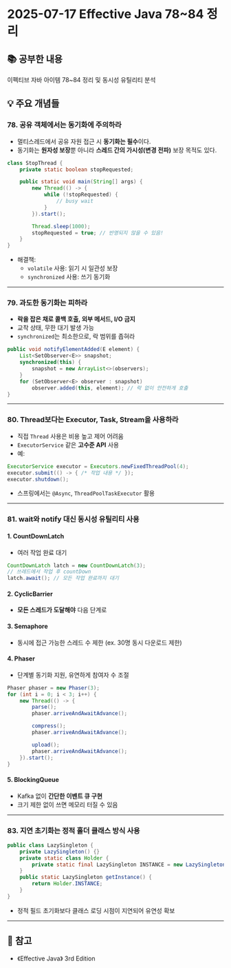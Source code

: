 # 2025-07-17 Effective Java 78~84 정리

## 📚 공부한 내용  
이펙티브 자바 아이템 78~84 정리 및 동시성 유틸리티 분석

## 💡 주요 개념들

### 78. 공유 객체에서는 동기화에 주의하라
- 멀티스레드에서 공유 자원 접근 시 **동기화는 필수**이다.
- 동기화는 **원자성 보장**뿐 아니라 **스레드 간의 가시성(변경 전파)** 보장 목적도 있다.

```java
class StopThread {
    private static boolean stopRequested;

    public static void main(String[] args) {
        new Thread(() -> {
            while (!stopRequested) {
                // busy wait
            }
        }).start();

        Thread.sleep(1000);
        stopRequested = true; // 반영되지 않을 수 있음!
    }
}
```

- 해결책:
  - `volatile` 사용: 읽기 시 일관성 보장
  - `synchronized` 사용: 쓰기 동기화

---

### 79. 과도한 동기화는 피하라
- **락을 잡은 채로 콜백 호출, 외부 메서드, I/O 금지**
- 교착 상태, 무한 대기 발생 가능
- `synchronized`는 최소한으로, 락 범위를 좁혀라

```java
public void notifyElementAdded(E element) {
    List<SetObserver<E>> snapshot;
    synchronized(this) {
        snapshot = new ArrayList<>(observers);
    }
    for (SetObserver<E> observer : snapshot)
        observer.added(this, element); // 락 없이 안전하게 호출
}
```

---

### 80. Thread보다는 Executor, Task, Stream을 사용하라
- 직접 `Thread` 사용은 비용 높고 제어 어려움
- `ExecutorService` 같은 **고수준 API** 사용
- 예:
```java
ExecutorService executor = Executors.newFixedThreadPool(4);
executor.submit(() -> { /* 작업 내용 */ });
executor.shutdown();
```
- 스프링에서는 `@Async`, `ThreadPoolTaskExecutor` 활용

---

### 81. wait와 notify 대신 동시성 유틸리티 사용
#### 1. CountDownLatch
- 여러 작업 완료 대기
```java
CountDownLatch latch = new CountDownLatch(3);
// 쓰레드에서 작업 후 countDown
latch.await(); // 모든 작업 완료까지 대기
```

#### 2. CyclicBarrier
- **모든 스레드가 도달해야** 다음 단계로

#### 3. Semaphore
- 동시에 접근 가능한 스레드 수 제한 (ex. 30명 동시 다운로드 제한)

#### 4. Phaser
- 단계별 동기화 지원, 유연하게 참여자 수 조절

```java
Phaser phaser = new Phaser(3);
for (int i = 0; i < 3; i++) {
    new Thread(() -> {
        parse();
        phaser.arriveAndAwaitAdvance();

        compress();
        phaser.arriveAndAwaitAdvance();

        upload();
        phaser.arriveAndAwaitAdvance();
    }).start();
}
```

#### 5. BlockingQueue
- Kafka 없이 **간단한 이벤트 큐 구현**
- 크기 제한 없이 쓰면 메모리 터질 수 있음

---

### 83. 지연 초기화는 정적 홀더 클래스 방식 사용
```java
public class LazySingleton {
    private LazySingleton() {}
    private static class Holder {
        private static final LazySingleton INSTANCE = new LazySingleton();
    }
    public static LazySingleton getInstance() {
        return Holder.INSTANCE;
    }
}
```

- 정적 필드 초기화보다 클래스 로딩 시점이 지연되어 유연성 확보

---

## 🔗 참고
- 《Effective Java》 3rd Edition
